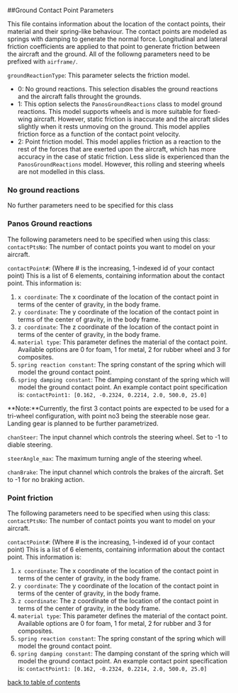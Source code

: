 ##Ground Contact Point Parameters

This file contains information about the location of the contact points, their material and their spring-like behaviour.
The contact points are modeled as springs with damping to generate the normal force. Longitudinal and lateral friction coefficients are applied to that point to generate friction between the aircraft and the ground.
All of the followng parameters need to be prefixed with `airframe/`.

`groundReactionType`: This parameter selects the friction model.
- 0: No ground reactions. This selection disables the ground reactions and the aircraft falls throught the grounds.
- 1: This option selects the `PanosGroundReactions` class to model ground reactions. This model supports wheels and is more suitable for fixed-wing aircraft. However, static friction is inaccurate and the aircraft slides slightly when it rests unmoving on the ground. This model applies friction force as a function of the contact point velocity.
- 2: Point friction model. This model applies friction as a reaction to the rest of the forces that are exerted upon the aircraft, which has more accuracy in the case of static friction. Less slide is experienced than the `PanosGroundReactions` model. However, this rolling and steering wheels are not modelled in this class.

### No ground reactions
No further parameters need to be specified for this class

### Panos Ground reactions
The following parameters need to be specified when using this class:
`contactPtsNo`: The number of contact points you want to model on your aircraft.

`contactPoint#`: (Where # is the increasing, 1-indexed id of your contact point) This is a list of 6 elements, containing information about the contact point.
This information is:
1. `x coordinate`: The x coordinate of the location of the contact point in terms of the center of gravity, in the body frame.
2. `y coordinate`: The y coordinate of the location of the contact point in terms of the center of gravity, in the body frame.
3. `z coordinate`: The z coordinate of the location of the contact point in terms of the center of gravity, in the body frame.
4. `material type`: This parameter defines the material of the contact point. Available options are 0 for foam, 1 for metal, 2 for rubber wheel and 3 for composites.
5. `spring reaction constant`: The spring constant of the spring which will model the ground contact point.
6. `spring damping constant`: The damping constant of the spring which will model the ground contact point.
An example contact point specification is:
`contactPoint1: [0.162, -0.2324, 0.2214, 2.0, 500.0, 25.0]`

**Note:**Currently, the first 3 contact points are expected to be used for a tri-wheel configuration, with point no3 being the steerable nose gear. Landing gear is planned to be further parametrized.

`chanSteer`: The input channel which controls the steering wheel. Set to -1 to diable steering.

`steerAngle_max`: The maximum turning angle of the steering wheel.

`chanBrake`: The input channel which controls the brakes of the aircraft. Set to -1 for no braking action.

### Point friction
The following parameters need to be specified when using this class:
`contactPtsNo`: The number of contact points you want to model on your aircraft.

`contactPoint#`: (Where # is the increasing, 1-indexed id of your contact point) This is a list of 6 elements, containing information about the contact point.
This information is:
1. `x coordinate`: The x coordinate of the location of the contact point in terms of the center of gravity, in the body frame.
2. `y coordinate`: The y coordinate of the location of the contact point in terms of the center of gravity, in the body frame.
3. `z coordinate`: The z coordinate of the location of the contact point in terms of the center of gravity, in the body frame.
4. `material type`: This parameter defines the material of the contact point. Available options are 0 for foam, 1 for metal, 2 for rubber and 3 for composites.
5. `spring reaction constant`: The spring constant of the spring which will model the ground contact point.
6. `spring damping constant`: The damping constant of the spring which will model the ground contact point.
An example contact point specification is:
`contactPoint1: [0.162, -0.2324, 0.2214, 2.0, 500.0, 25.0]`

[back to table of contents](../../../README.md)